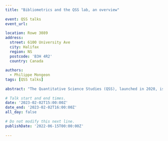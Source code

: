 ```yaml
---
title: "Bibliometrics and the QSS lab, an overview"
 
event: QSS talks
event_url:
 
location: Rowe 3089
address:
  street: 6100 University Ave
  city: Halifax
  region: NS
  postcode: 'B3H 4R2'
  country: Canada
 
authors:
  - Philippe Mongeon
tags: [QSS talks]
 
abstract: "The Quantitative Science Studies (QSS), launched in 2020, is named after the Quantitative Science Studies (QSS) journal, the official open-access journal of the International Society for Scientometrics and Informetrics (ISSI). It aims to advance knowledge on the practices and outcomes of knowledge productions, dissemination, and use. This presentation will provide a short introduction to the field of bibliometrics and quantitative science studies, as well as an overview of the lab’s past, present, and future research activities."
 
# Talk start and end times.
date: '2023-02-02T15:00:00Z'
date_end: '2023-02-02T16:00:00Z'
all_day: false
 
# Do not modify this next line.
publishDate: '2022-06-15T00:00:00Z'
 
---
```

